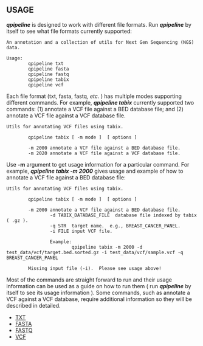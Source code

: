 

## USAGE
**_qpipeline_** is designed to work with different file formats.  Run **_qpipeline_** by itself to see what file formats currently supported:
```
An annotation and a collection of utils for Next Gen Sequencing (NGS) data.

Usage:
        qpipeline txt 
        qpipeline fasta
        qpipeline fastq
        qpipeline tabix
        qpipeline vcf 
```

Each file format (txt, fasta, fastq, _etc._ ) has multiple modes supporting different commands.  For example, **_qpipeline tabix_** currently supported two commands: (1) annotate a VCF file against a BED database file; and (2) annotate a VCF file against a VCF database file.
```
Utils for annotating VCF files using tabix.

        qpipeline tabix [ -m mode ]  [ options ]

        -m 2000 annotate a VCF file against a BED database file.
        -m 2020 annotate a VCF file against a VCF database file.
```

Use **-m** argument to get usage information for a particular command.  For example, **_qpipeline tabix -m 2000_** gives usage and example of how to annotate a VCF file against a BED database file:
```
Utils for annotating VCF files using tabix.

        qpipeline tabix [ -m mode ]  [ options ]

        -m 2000 annotate a VCF file against a BED database file.
                -d TABIX_DATABASE_FILE  database file indexed by tabix ( .gz ).
                -q STR  target name.  e.g., BREAST_CANCER_PANEL.
                -i FILE input VCF file.

                Example:
                        qpipeline tabix -m 2000 -d test_data/vcf/target.bed.sorted.gz -i test_data/vcf/sample.vcf -q BREAST_CANCER_PANEL

        Missing input file (-i).  Please see usage above!
```

Most of the commands are straight forward to run and their usage information can be used as a guide on how to run them ( run **_qpipeline_** by itself to see its usage information ).  Some commands, such as annotate a VCF against a VCF database, require additional information so they will be described in detailed.  

* [TXT](TXT.md)
* [FASTA](FASTA.md)
* [FASTQ](FASTQ.md)
* [VCF](VCF.md)


